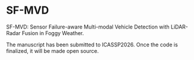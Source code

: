 # SF-MVD
 SF-MVD: Sensor Failure-aware Multi-modal Vehicle Detection with LiDAR-Radar Fusion in Foggy Weather.
 
 The manuscript has been submitted to ICASSP2026. Once the code is finalized, it will be made open source.
